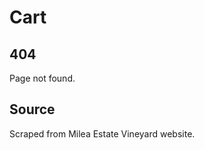 <!--ContentType: wine-->

# Cart

## 404

Page not found.

## Source
Scraped from Milea Estate Vineyard website.
